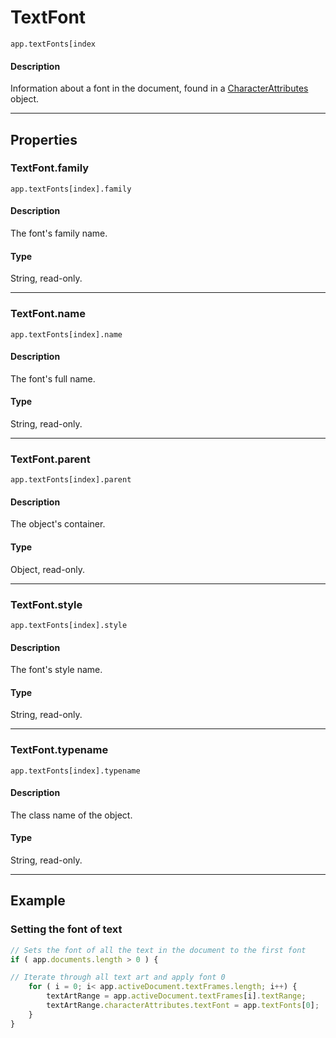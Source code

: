 # TextFont

`app.textFonts[index`

#### Description

Information about a font in the document, found in a [CharacterAttributes](./CharacterAttributes.md) object.

---

## Properties

### TextFont.family

`app.textFonts[index].family`

#### Description

The font's family name.

#### Type

String, read-only.

---

### TextFont.name

`app.textFonts[index].name`

#### Description

The font's full name.

#### Type

String, read-only.

---

### TextFont.parent

`app.textFonts[index].parent`

#### Description

The object's container.

#### Type

Object, read-only.

---

### TextFont.style

`app.textFonts[index].style`

#### Description

The font's style name.

#### Type

String, read-only.

---

### TextFont.typename

`app.textFonts[index].typename`

#### Description

The class name of the object.

#### Type

String, read-only.

---

## Example

### Setting the font of text

```javascript
// Sets the font of all the text in the document to the first font
if ( app.documents.length > 0 ) {

// Iterate through all text art and apply font 0
    for ( i = 0; i< app.activeDocument.textFrames.length; i++) {
        textArtRange = app.activeDocument.textFrames[i].textRange;
        textArtRange.characterAttributes.textFont = app.textFonts[0];
    }
}
```

